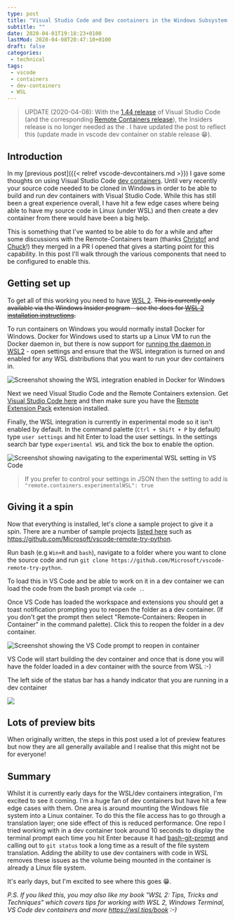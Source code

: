 ```yaml
---
type: post
title: "Visual Studio Code and Dev containers in the Windows Subsystem for Linux (WSL)"
subtitle: ""
date: 2020-04-01T19:18:23+0100
lastMod: 2020-04-08T20:47:10+0100
draft: false
categories:
 - technical
tags:
 - vscode
 - containers
 - dev-containers
 - WSL
---
```


> UPDATE (2020-04-08): With the [1.44 release](https://code.visualstudio.com/updates/v1_44) of Visual Studio Code (and the corresponding [Remote Containers release](https://github.com/microsoft/vscode-docs/blob/master/remote-release-notes/v1_44.md)), the Insiders release is no longer needed as the . I have updated the post to reflect this (update made in vscode dev container on stable release 😁).

## Introduction

In my [previous post]({{< relref vscode-devcontainers.md >}}) I gave some thoughts on using Visual Studio Code [dev containers](https://code.visualstudio.com/docs/remote/containers). Until very recently your source code needed to be cloned in Windows in order to be able to build and run dev containers with Visual Studio Code. While this has still been a great experience overall, I have hit a few edge cases where being able to have my source code in Linux (under WSL) and then create a dev container from there would have been a big help.

This is something that I've wanted to be able to do for a while and after some discussions with the Remote-Containers team (thanks [Christof](https://twitter.com/christof_marti) and [Chuck](https://twitter.com/Chuxel)!) they merged in a PR I opened that gives a starting point for this capability. In this post I'll walk through the various components that need to be configured to enable this.

## Getting set up

To get all of this working you need to have [WSL 2](https://docs.microsoft.com/en-us/windows/wsl/wsl2-index). ~~This is currently only available via the Windows Insider program - see the docs for [WSL 2 installation instructions](https://docs.microsoft.com/en-us/windows/wsl/wsl2-install).~~

To run containers on Windows you would normally install Docker for Windows. Docker for Windows used to starts up a Linux VM to run the Docker daemon in, but there is now support for [running the daemon in WSL2](https://docs.docker.com/docker-for-windows/wsl/) - open settings and ensure that the WSL integration is turned on and enabled for any WSL distributions that you want to run your dev containers in.

![Screenshot showing the WSL integration enabled in Docker for Windows](docker-for-windows-wsl-integration.png)

Next we need Visual Studio Code and the Remote Containers extension. Get [Visual Studio Code here](https://code.visualstudio.com/Download) and then make sure you have the [Remote Extension Pack](https://marketplace.visualstudio.com/items?itemName=ms-vscode-remote.vscode-remote-extensionpack) extension installed.

Finally, the WSL integration is currently in experimental mode so it isn't enabled by default. In the command palette (`Ctrl + Shift + P` by default) type `user settings` and hit Enter to load the user settings. In the settings search bar type `experimental WSL` and tick the box to enable the option.

![Screenshot showing navigating to the experimental WSL setting in VS Code](vscode-experimental-wsl.png)

> If you prefer to control your settings in JSON then the setting to add is `"remote.containers.experimentalWSL": true`

## Giving it a spin

Now that everything is installed, let's clone a sample project to give it a spin. There are a number of sample projects [listed here](https://code.visualstudio.com/docs/remote/containers#_quick-start-try-a-dev-container) such as <https://github.com/Microsoft/vscode-remote-try-python>.

Run bash (e.g `Win+R` and `bash`), navigate to a folder where you want to clone the source code and run `git clone https://github.com/Microsoft/vscode-remote-try-python`.

To load this in VS Code and be able to work on it in a dev container we can load the code from the bash prompt via `code .`.

Once VS Code has loaded the workspace and extensions you should get a toast notification prompting you to reopen the folder as a dev container. (If you don't get the prompt then select "Remote-Containers: Reopen in Container" in the command palette). Click this to reopen the folder in a dev container.

![Screenshot showing the VS Code prompt to reopen in container](vscode-reopen-in-container.png)

VS Code will start building the dev container and once that is done you will have the folder loaded in a dev container with the source from WSL :-)

The left side of the status bar has a handy indicator that you are running in a dev container

![](vscode-status-bar.png)


## Lots of preview bits

When originally written, the steps in this post used a lot of preview features but now they are all generally available and I realise that this might not be for everyone!

## Summary

Whilst it is currently early days for the WSL/dev containers integration, I'm excited to see it coming. I'm a huge fan of dev containers but have hit a few edge cases with them. One area is around mounting the Windows file system into a Linux container. To do this the file access has to go through a translation layer; one side effect of this is reduced performance. One repo I tried working with in a dev container took around 10 seconds to display the terminal prompt each time you hit Enter because it had [bash-git-prompt](https://github.com/magicmonty/bash-git-prompt) and calling out to `git status` took a long time as a result of the file system translation. Adding the ability to use dev containers with code in WSL removes these issues as the volume being mounted in the container is already a Linux file system.

It's early days, but I'm excited to see where this goes 😁.


*P.S. If you liked this, you may also like my book "WSL 2: Tips, Tricks and Techniques" which covers tips for working with WSL 2, Windows Terminal, VS Code dev containers and more <https://wsl.tips/book> :-)*
 